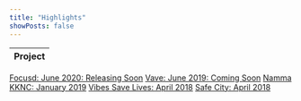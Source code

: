 ```yaml
---
title: "Highlights"
showPosts: false
---
```


| Project |  
| ---- | 
[Focusd: June 2020: Releasing Soon](/projects/focusd)
[Vave: June 2019: Coming Soon](/projects/vave)
[Namma KKNC: January 2019](/projects/kknc)
[Vibes Save Lives: April 2018](/projects/vibes)
[Safe City: April 2018](/projects/safe_city)



